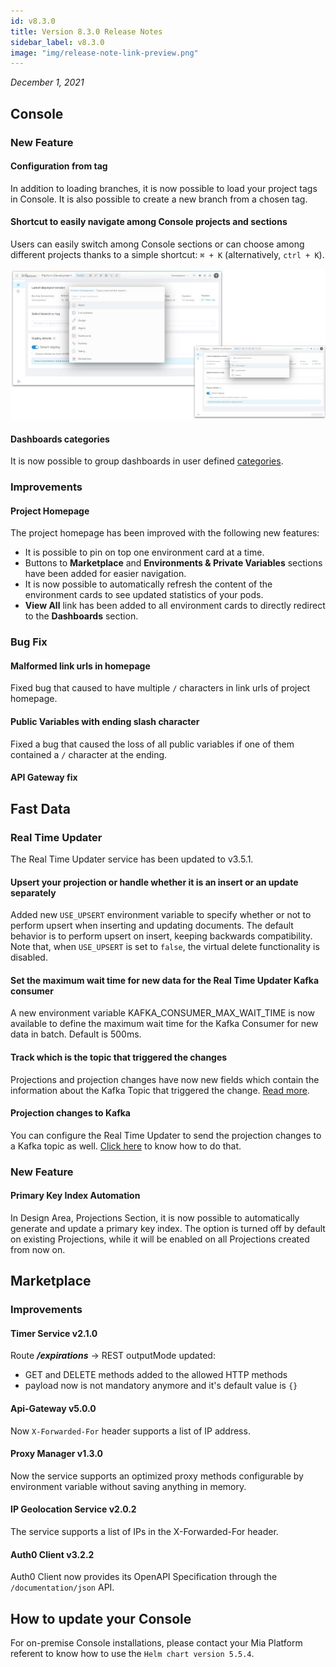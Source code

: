 ```yaml
---
id: v8.3.0
title: Version 8.3.0 Release Notes
sidebar_label: v8.3.0
image: "img/release-note-link-preview.png"
---
```


_December 1, 2021_

## Console

### New Feature

#### Configuration from tag

In addition to loading branches, it is now possible to load your project tags in Console. It is also possible to create a new branch from a chosen tag.

#### Shortcut to easily navigate among Console projects and sections

Users can easily switch among Console sections or can choose among different projects thanks to a simple shortcut: `⌘ + K` (alternatively, `ctrl + K`).

![Navigation shortcut](./../img/shortcut.jpg)

#### Dashboards categories

It is now possible to group dashboards in user defined [categories](../../development_suite/monitoring/dashboard#add-a-dashboard).

### Improvements

#### Project Homepage

The project homepage has been improved with the following new features:

- It is possible to pin on top one environment card at a time.
- Buttons to **Marketplace** and **Environments & Private Variables** sections have been added for easier navigation.
- It is now possible to automatically refresh the content of the environment cards to see updated statistics of your pods.
- **View All** link has been added to all environment cards to directly redirect to the **Dashboards** section.

### Bug Fix

#### Malformed link urls in homepage

Fixed bug that caused to have multiple `/` characters in link urls of project homepage.

#### Public Variables with ending slash character

Fixed a bug that caused the loss of all public variables if one of them contained a `/` character at the ending.

#### API Gateway fix

## Fast Data

### Real Time Updater

The Real Time Updater service has been updated to v3.5.1.

#### Upsert your projection or handle whether it is an insert or an update separately

Added new `USE_UPSERT` environment variable to specify whether or not to perform upsert when inserting and updating documents. The default behavior is to perform upsert on insert, keeping backwards compatibility.
Note that, when `USE_UPSERT` is set to `false`, the virtual delete functionality is disabled.  

#### Set the maximum wait time for new data for the Real Time Updater Kafka consumer

A new environment variable KAFKA_CONSUMER_MAX_WAIT_TIME is now available to define the maximum wait time for the Kafka Consumer for new data in batch. Default is 500ms.

#### Track which is the topic that triggered the changes

Projections and projection changes have now new fields which contain the information about the Kafka Topic that triggered the change. [Read more](../../fast_data/real_time_updater/configuration#tracking-the-changes).

#### Projection changes to Kafka

You can configure the Real Time Updater to send the projection changes to a Kafka topic as well. [Click here](../../fast_data/real_time_updater/configuration#kafka-projection-changes-configuration) to know how to do that.

### New Feature

#### Primary Key Index Automation

In Design Area, Projections Section, it is now possible to automatically generate and update a primary key index. The option is turned off by default on existing Projections, while it will be enabled on all Projections created from now on.

## Marketplace

### Improvements

#### Timer Service v2.1.0

Route _**/expirations**_ → REST outputMode updated:

- GET and DELETE methods added to the allowed HTTP methods
- payload now is not mandatory anymore and it's default value is `{}`

#### Api-Gateway v5.0.0

Now `X-Forwarded-For` header supports a list of IP address.

#### Proxy Manager v1.3.0

Now the service supports an optimized proxy methods configurable by environment variable without saving anything in memory.

#### IP Geolocation Service v2.0.2

The service supports a list of IPs in the X-Forwarded-For header.

#### Auth0 Client v3.2.2

Auth0 Client now provides its OpenAPI Specification through the `/documentation/json` API.

## How to update your Console

For on-premise Console installations, please contact your Mia Platform referent to know how to use the `Helm chart version 5.5.4`.
